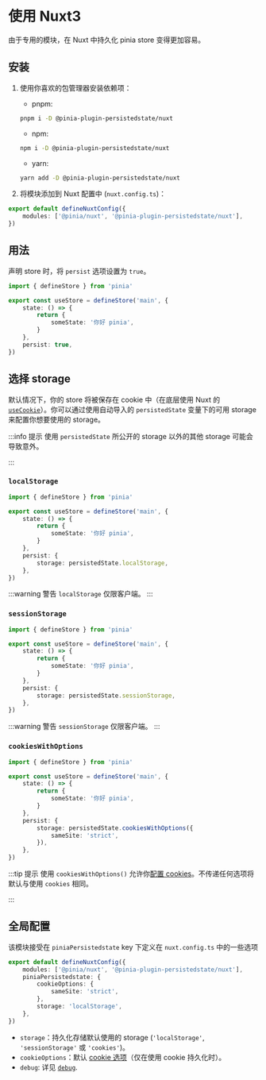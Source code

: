 # 使用 Nuxt3

由于专用的模块，在 Nuxt 中持久化 pinia store 变得更加容易。

## 安装

1. 使用你喜欢的包管理器安装依赖项：

    - pnpm:

    ```sh
    pnpm i -D @pinia-plugin-persistedstate/nuxt
    ```

    - npm:

    ```sh
    npm i -D @pinia-plugin-persistedstate/nuxt
    ```

    - yarn:

    ```sh
    yarn add -D @pinia-plugin-persistedstate/nuxt
    ```

2. 将模块添加到 Nuxt 配置中 (`nuxt.config.ts`)：

```ts
export default defineNuxtConfig({
	modules: ['@pinia/nuxt', '@pinia-plugin-persistedstate/nuxt'],
})
```

## 用法

声明 store 时，将 `persist` 选项设置为 `true`。

```ts
import { defineStore } from 'pinia'

export const useStore = defineStore('main', {
	state: () => {
		return {
			someState: '你好 pinia',
		}
	},
	persist: true,
})
```

## 选择 storage

默认情况下，你的 store 将被保存在 cookie 中（在底层使用 Nuxt 的 [`useCookie`](https://nuxt.com/docs/api/composables/use-cookie)）。你可以通过使用自动导入的 `persistedState` 变量下的可用 storage 来配置你想要使用的 storage。

:::info 提示
使用 `persistedState` 所公开的 storage 以外的其他 storage 可能会导致意外。

:::

### `localStorage`

```ts
import { defineStore } from 'pinia'

export const useStore = defineStore('main', {
	state: () => {
		return {
			someState: '你好 pinia',
		}
	},
	persist: {
		storage: persistedState.localStorage,
	},
})
```

:::warning 警告
`localStorage` 仅限客户端。
:::

### `sessionStorage`

```ts
import { defineStore } from 'pinia'

export const useStore = defineStore('main', {
	state: () => {
		return {
			someState: '你好 pinia',
		}
	},
	persist: {
		storage: persistedState.sessionStorage,
	},
})
```

:::warning 警告
`sessionStorage` 仅限客户端。
:::

### `cookiesWithOptions`

```ts
import { defineStore } from 'pinia'

export const useStore = defineStore('main', {
	state: () => {
		return {
			someState: '你好 pinia',
		}
	},
	persist: {
		storage: persistedState.cookiesWithOptions({
			sameSite: 'strict',
		}),
	},
})
```

:::tip 提示
使用 `cookiesWithOptions()` 允许你[配置 cookies](https://nuxt.com/docs/api/composables/use-cookie#options)。不传递任何选项将默认与使用 `cookies` 相同。

:::

## 全局配置

该模块接受在 `piniaPersistedstate` key 下定义在 `nuxt.config.ts` 中的一些选项

```ts
export default defineNuxtConfig({
	modules: ['@pinia/nuxt', '@pinia-plugin-persistedstate/nuxt'],
	piniaPersistedstate: {
		cookieOptions: {
			sameSite: 'strict',
		},
		storage: 'localStorage',
	},
})
```

-   `storage`：持久化存储默认使用的 storage (`'localStorage'`, `'sessionStorage'` 或 `'cookies'`)。
-   `cookieOptions`：默认 [cookie 选项](https://nuxt.com/docs/api/composables/use-cookie#options)（仅在使用 cookie 持久化时）。
-   `debug`: 详见 [`debug`](/zh/guide/config.html#debug).
